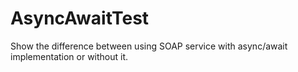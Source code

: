 # AsyncAwaitTest
Show the difference between using SOAP service with async/await implementation or without it.
